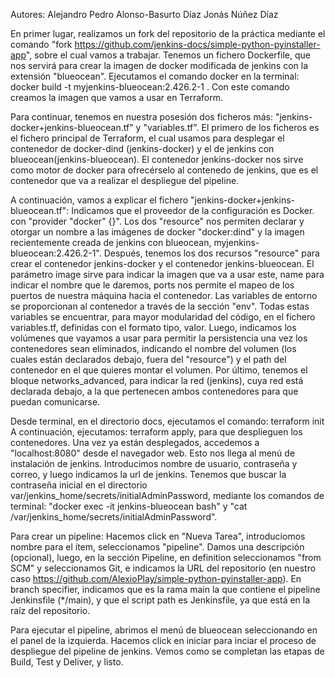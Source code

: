 Autores:
Alejandro Pedro Alonso-Basurto Díaz
Jonás Núñez Díaz

En primer lugar, realizamos un fork del repositorio de la práctica mediante el comando "fork https://github.com/jenkins-docs/simple-python-pyinstaller-app", sobre el cual vamos a trabajar. Tenemos un fichero Dockerfile, que nos servirá para crear la imagen de docker modificada de jenkins con la extensión "blueocean".
Ejecutamos el comando docker en la terminal: docker build -t myjenkins-blueocean:2.426.2-1 .
Con este comando creamos la imagen que vamos a usar en Terraform.

Para continuar, tenemos en nuestra posesión dos ficheros más: "jenkins-docker+jenkins-blueocean.tf" y "variables.tf".
El primero de los ficheros es el fichero principal de Terraform, el cual usamos para desplegar el contenedor de docker-dind (jenkins-docker) y el de jenkins con blueocean(jenkins-blueocean). El contenedor jenkins-docker nos sirve como motor de docker para ofrecérselo al contenedo de jenkins, que es el contenedor que va a realizar el despliegue del pipeline.

A continuación, vamos a explicar el fichero "jenkins-docker+jenkins-blueocean.tf":
Indicamos que el proveedor de la configuración es Docker. con "provider "docker" {}".
Los dos "resource" nos permiten declarar y otorgar un nombre a las imágenes de docker "docker:dind" y la imagen recientemente creada de jenkins con blueocean, myjenkins-blueocean:2.426.2-1".
Después, tenemos los dos recursos "resource" para crear el contenedor jenkins-docker y el contenedor jenkins-blueocean. El parámetro image sirve para indicar la imagen que va a usar este, name para indicar el nombre que le daremos, ports nos permite el mapeo de los puertos de nuestra máquina hacia el contenedor.
Las variables de entorno se proporcionan al contenedor a través de la sección "env". Todas estas variables se encuentrar, para mayor modularidad del código, en el fichero variables.tf, definidas con el formato tipo, valor.
Luego, indicamos los volúmenes que vayamos a usar para permitir la persistencia una vez los contenedores sean eliminados, indicando el nombre del volumen (los cuales están declarados debajo, fuera del "resource") y el path del contenedor en el que quieres montar el volumen.
Por último, tenemos el bloque networks_advanced, para indicar la red (jenkins), cuya red está declarada debajo, a la que pertenecen ambos contenedores para que puedan comunicarse.

Desde terminal, en el directorio docs, ejecutamos el comando: terraform init
A continuación, ejecutamos: terraform apply, para que desplieguen los contenedores.
Una vez ya están desplegados, accedemos a "localhost:8080" desde el navegador web. Esto nos llega al menú de instalación de jenkins. Introducimos nombre de usuario, contraseña y correo, y luego indicamos la url de jenkins. Tenemos que buscar la contraseña inicial en el directorio var/jenkins_home/secrets/initialAdminPassword, mediante los comandos de terminal: "docker exec -it jenkins-blueocean bash" y "cat /var/jenkins_home/secrets/initialAdminPassword".

Para crear un pipeline:
Hacemos click en "Nueva Tarea", introduciomos nombre para el ítem, seleccionamos "pipeline". Damos una descripción (opcional), luego, en la sección Pipeline, en definition seleccionamos "from SCM" y seleccionamos Git, e indicamos la URL del repositorio (en nuestro caso https://github.com/AlexioPlay/simple-python-pyinstaller-app). En branch specifier, indicamos que es la rama main la que contiene el pipeline Jenkinsfile (*/main), y que el script path es Jenkinsfile, ya que está en la raíz del repositorio.

Para ejecutar el pipeline, abrimos el menú de blueocean seleccionando en el panel de la izquierda. Hacemos click en iniciar para inciar el proceso de despliegue del pipeline de jenkins. Vemos como se completan las etapas de Build, Test y Deliver, y listo.
